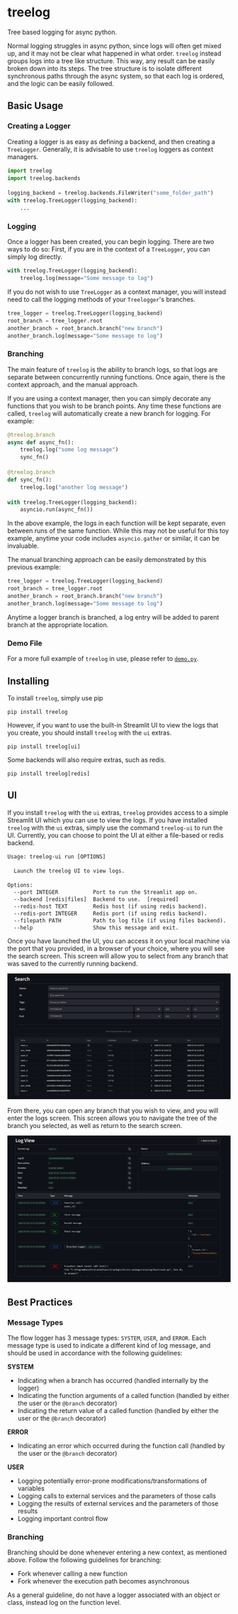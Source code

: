 # treelog
Tree based logging for async python.

Normal logging struggles in async python, since logs will often get mixed up,
and it may not be clear what happened in what order. `treelog` instead groups
logs into a tree like structure. This way, any result can be easily broken down
into its steps. The tree structure is to isolate different synchronous paths
through the async system, so that each log is ordered, and the logic can be
easily followed.

## Basic Usage
### Creating a Logger
Creating a logger is as easy as defining a backend, and then creating a
`TreeLogger`. Generally, it is advisable to use `treelog` loggers as context
managers.

```python
import treelog
import treelog.backends

logging_backend = treelog.backends.FileWriter("some_folder_path")
with treelog.TreeLogger(logging_backend):
    ...
```

### Logging
Once a logger has been created, you can begin logging. There are two ways to do
so: First, if you are in the context of a `TreeLogger`, you can simply log
directly.

```python
with treelog.TreeLogger(logging_backend):
    treelog.log(message="Some message to log")
```

If you do not wish to use `TreeLogger` as a context manager, you will instead
need to call the logging methods of your `Treelogger`'s branches.

```python
tree_logger = treelog.TreeLogger(logging_backend)
root_branch = tree_logger.root
another_branch = root_branch.branch("new branch")
another_branch.log(message="Some message to log")
```

### Branching
The main feature of `treelog` is the ability to branch logs, so that logs are
separate between concurrently running functions. Once again, there is the
context approach, and the manual approach.

If you are using a context manager, then you can simply decorate any functions
that you wish to be branch points. Any time these functions are called,
`treelog` will automatically create a new branch for logging. For example:

```python
@treelog.branch
async def async_fn():
    treelog.log("some log message")
    sync_fn()

@treelog.branch
def sync_fn():
    treelog.log("another log message")

with treelog.TreeLogger(logging_backend):
    asyncio.run(async_fn())
```

In the above example, the logs in each function will be kept separate, even
between runs of the same function. While this may not be useful for this toy
example, anytime your code includes `asyncio.gather` or similar, it can be
invaluable.

The manual branching approach can be easily demonstrated by this previous
example:

```python
tree_logger = treelog.TreeLogger(logging_backend)
root_branch = tree_logger.root
another_branch = root_branch.branch("new branch")
another_branch.log(message="Some message to log")
```

Anytime a logger branch is branched, a log entry will be added to parent branch
at the appropriate location.

### Demo File
For a more full example of `treelog` in use, please refer to
[`demo.py`](demo.py).

## Installing
To install `treelog`, simply use pip
```shell
pip install treelog
```

However, if you want to use the built-in Streamlit UI to view the logs that you
create, you should install `treelog` with the `ui` extras.
```shell
pip install treelog[ui]
```

Some backends will also require extras, such as redis.
```shell
pip install treelog[redis]
```

## UI
If you install `treelog` with the `ui` extras, `treelog` provides access to a
simple Streamlit UI which you can use to view the logs. If you have installed
`treelog` with the `ui` extras, simply use the command `treelog-ui` to run the
UI. Currently, you can choose to point the UI at either a file-based or redis
backend.

```
Usage: treelog-ui run [OPTIONS]

  Launch the treelog UI to view logs.

Options:
  --port INTEGER           Port to run the Streamlit app on.
  --backend [redis|files]  Backend to use.  [required]
  --redis-host TEXT        Redis host (if using redis backend).
  --redis-port INTEGER     Redis port (if using redis backend).
  --filepath PATH          Path to log file (if using files backend).
  --help                   Show this message and exit.
```

Once you have launched the UI, you can access it on your local machine via the
port that you provided, in a browser of your choice, where you will see the
search screen. This screen will allow you to select from any branch that was
saved to the currently running backend.

![Search View Example](docs\search.png)

From there, you can open any branch that you wish to view, and you will enter
the logs screen. This screen allows you to navigate the tree of the branch you
selected, as well as return to the search screen.

![Log View Example](docs\logs.png)

## Best Practices
### Message Types
The flow logger has 3 message types: `SYSTEM`, `USER`, and `ERROR`. Each message
type is used to indicate a different kind of log message, and should be used in
accordance with the following guidelines:

**SYSTEM**
- Indicating when a branch has occurred (handled internally by the logger)
- Indicating the function arguments of a called function (handled by either the
  user or the `@branch` decorator)
- Indicating the return value of a called function (handled by either the user
  or the `@branch` decorator)

**ERROR**
- Indicating an error which occurred during the function call (handled by the
  user or the `@branch` decorator)

**USER**
- Logging potentially error-prone modifications/transformations of variables
- Logging calls to external services and the parameters of those calls
- Logging the results of external services and the parameters of those results
- Logging important control flow

### Branching
Branching should be done whenever entering a new context, as mentioned above.
Follow the following guidelines for branching:
- Fork whenever calling a new function
- Fork whenever the execution path becomes asynchronous

As a general guideline, do not have a logger associated with an object or class,
instead log on the function level.